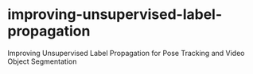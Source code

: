 # improving-unsupervised-label-propagation
Improving Unsupervised Label Propagation for Pose Tracking and Video Object Segmentation
